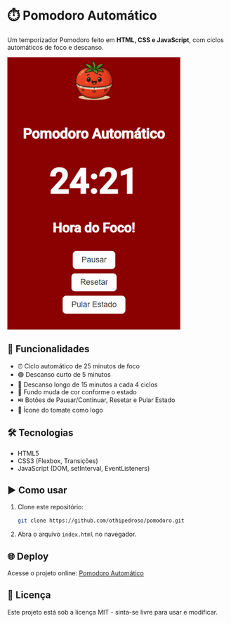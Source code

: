 # ⏱️ Pomodoro Automático

Um temporizador Pomodoro feito em **HTML, CSS e JavaScript**, com ciclos automáticos de foco e descanso.

![Screenshot do Pomodoro](./pomodoro.png)

## 🚀 Funcionalidades
- ⏰ Ciclo automático de 25 minutos de foco
- 🟢 Descanso curto de 5 minutos
- 🔵 Descanso longo de 15 minutos a cada 4 ciclos
- 🎨 Fundo muda de cor conforme o estado
- ⏯️ Botões de Pausar/Continuar, Resetar e Pular Estado
- 🍅 Ícone do tomate como logo

## 🛠️ Tecnologias
- HTML5
- CSS3 (Flexbox, Transições)
- JavaScript (DOM, setInterval, EventListeners)

## ▶️ Como usar
1. Clone este repositório:
   ```bash
   git clone https://github.com/othipedroso/pomodoro.git
   ```
2. Abra o arquivo `index.html` no navegador.

## 🌐 Deploy
Acesse o projeto online: [Pomodoro Automático](https://othipedroso.github.io/pomodoro/)

## 📄 Licença
Este projeto está sob a licença MIT - sinta-se livre para usar e modificar.
